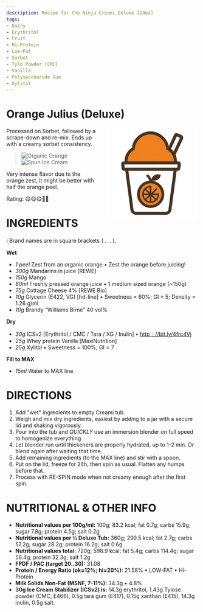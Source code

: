 ```yaml
---
description: Recipe for the Ninja Creami Deluxe [24oz]
tags:
- Dairy
- Erythritol
- Fruit
- Hi-Protein
- Low-Fat
- Sorbet
- Tylo Powder (CMC)
- Vanilla
- Polysaccharide Gum
- Xylitol
---
```

# Orange Julius (Deluxe)
<img style="float: right; margin-left: 1.5em;" width=240 alt="Logo" src="https://raw.githubusercontent.com/jhermann/ice-creamery/refs/heads/main/assets/orange-ice-cream-logo.png" />

Processed on Sorbet, followed by a scrape-down and re-mix.
Ends up with a creamy sorbet consistency.

> <img width=360 alt="Organic Orange" src="Orange-Julius_2024-12-27_1.jpg" class="zoomable" />
> <img width=360 alt="Spun Ice Cream" src="Orange-Julius_2024-12-27_2.jpg" class="zoomable" />

Very intense flavor due to the orange zest, it might be better with half the orange peel.

Rating: 😋😋😋🍊🍊

# INGREDIENTS

ℹ️ Brand names are in square brackets `[...]`.

**Wet**

  - _1 peel_ Zest from an organic orange • Zest the orange before juicing!
  - _300g_ Mandarins in juice [REWE]
  - _150g_ Mango
  - _80ml_ Freshly pressed orange juice • 1 medium sized orange (~150g)
  - _75g_ Cottage Cheese 4% [REWE Bio]
  - _10g_ Glycerin (E422, VG) [hd-line] • Sweetness = 60%; GI = 5; Density = 1.26 g/ml
  - _10g_ Brandy “Williams Birne” 40 vol%

**Dry**

  - _30g_ ICSv2 [Erythritol / CMC / Tara / XG / Inulin] • [http﹕//bit.ly/4frc4Vj](https://github.com/jhermann/ice-creamery/tree/main/recipes/Ice%20Cream%20Stabilizer%20%28ICS%29)
  - _25g_ Whey protein Vanilla [MaxiNutrition]
  - _25g_ Xylitol • Sweetness = 100%; GI = 7

**Fill to MAX**

  - _15ml_ Water to MAX line

# DIRECTIONS

 1. Add "wet" ingredients to empty Creami tub.
 1. Weigh and mix dry ingredients, easiest by adding to a jar with a secure lid and shaking vigorously.
 1. Pour into the tub and *QUICKLY* use an immersion blender on full speed to homogenize everything.
 1. Let blender run until thickeners are properly hydrated, up to 1-2 min. Or blend again after waiting that time.
 1. Add remaining ingredients (to the MAX line) and stir with a spoon.
 1. Put on the lid, freeze for 24h, then spin as usual. Flatten any humps before that.
 1. Process with RE-SPIN mode when not creamy enough after the first spin.

# NUTRITIONAL & OTHER INFO
- **Nutritional values per 100g/ml:** 100g; 83.2 kcal; fat 0.7g; carbs 15.9g; sugar 7.8g; protein 4.5g; salt 0.2g
- **Nutritional values per ½ Deluxe Tub:** 360g; 299.5 kcal; fat 2.7g; carbs 57.2g; sugar 28.2g; protein 16.2g; salt 0.6g
- **Nutritional values total:** 720g; 598.9 kcal; fat 5.4g; carbs 114.4g; sugar 56.4g; protein 32.3g; salt 1.2g
- **FPDF / PAC (target 20..30):** 31.08
- **Protein / Energy Ratio (ok=12%; hi=20%):** 21.58% • LOW-FAT • Hi-Protein
- **Milk Solids Non-Fat (MSNF, 7-11%):** 34.3g • 4.8%
- **30g Ice Cream Stabilizer (ICSv2) is:** 14.3g erythritol, 1.43g Tylose powder (CMC, E466), 
0.5g tara gum (E417), 0.15g xanthan (E415),
14.3g inulin, 0.5g salt.
